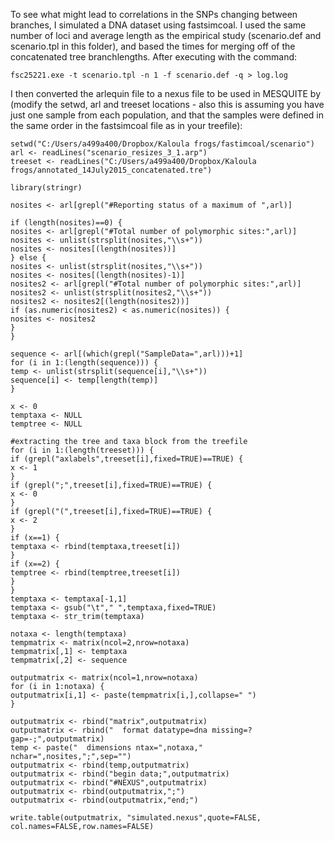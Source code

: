 To see what might lead to correlations in the SNPs changing between branches, I simulated a DNA dataset using fastsimcoal. I used the same number of loci and average length as the empirical study (scenario.def and scenario.tpl in this folder), and based the times for merging off of the concatenated tree branchlengths. After executing with the command:
```
fsc25221.exe -t scenario.tpl -n 1 -f scenario.def -q > log.log
```
I then converted the arlequin file to a nexus file to be used in MESQUITE by (modify the setwd, arl and treeset locations - also this is assuming you have just one sample from each population, and that the samples were defined in the same order in the fastsimcoal file as in your treefile):
```
setwd("C:/Users/a499a400/Dropbox/Kaloula frogs/fastimcoal/scenario")
arl <- readLines("scenario_resizes_3_1.arp")
treeset <- readLines("C:/Users/a499a400/Dropbox/Kaloula frogs/annotated_14July2015_concatenated.tre")

library(stringr)

nosites <- arl[grepl("#Reporting status of a maximum of ",arl)]

if (length(nosites)==0) {
nosites <- arl[grepl("#Total number of polymorphic sites:",arl)]
nosites <- unlist(strsplit(nosites,"\\s+"))
nosites <- nosites[(length(nosites))]
} else {
nosites <- unlist(strsplit(nosites,"\\s+"))
nosites <- nosites[(length(nosites)-1)]
nosites2 <- arl[grepl("#Total number of polymorphic sites:",arl)]
nosites2 <- unlist(strsplit(nosites2,"\\s+"))
nosites2 <- nosites2[(length(nosites2))]
if (as.numeric(nosites2) < as.numeric(nosites)) {
nosites <- nosites2
}
}

sequence <- arl[(which(grepl("SampleData=",arl)))+1]
for (i in 1:(length(sequence))) {
temp <- unlist(strsplit(sequence[i],"\\s+"))
sequence[i] <- temp[length(temp)]
}

x <- 0
temptaxa <- NULL
temptree <- NULL

#extracting the tree and taxa block from the treefile
for (i in 1:(length(treeset))) {
if (grepl("axlabels",treeset[i],fixed=TRUE)==TRUE) {
x <- 1
}
if (grepl(";",treeset[i],fixed=TRUE)==TRUE) {
x <- 0
}
if (grepl("(",treeset[i],fixed=TRUE)==TRUE) {
x <- 2
}
if (x==1) {
temptaxa <- rbind(temptaxa,treeset[i])
}
if (x==2) {
temptree <- rbind(temptree,treeset[i])
}
}
temptaxa <- temptaxa[-1,1]
temptaxa <- gsub("\t"," ",temptaxa,fixed=TRUE)
temptaxa <- str_trim(temptaxa)

notaxa <- length(temptaxa)
tempmatrix <- matrix(ncol=2,nrow=notaxa)
tempmatrix[,1] <- temptaxa
tempmatrix[,2] <- sequence

outputmatrix <- matrix(ncol=1,nrow=notaxa)
for (i in 1:notaxa) {
outputmatrix[i,1] <- paste(tempmatrix[i,],collapse=" ")
}

outputmatrix <- rbind("matrix",outputmatrix)
outputmatrix <- rbind("  format datatype=dna missing=? gap=-;",outputmatrix)
temp <- paste("  dimensions ntax=",notaxa," nchar=",nosites,";",sep="")
outputmatrix <- rbind(temp,outputmatrix)
outputmatrix <- rbind("begin data;",outputmatrix)
outputmatrix <- rbind("#NEXUS",outputmatrix)
outputmatrix <- rbind(outputmatrix,";")
outputmatrix <- rbind(outputmatrix,"end;")

write.table(outputmatrix, "simulated.nexus",quote=FALSE, col.names=FALSE,row.names=FALSE)
```
